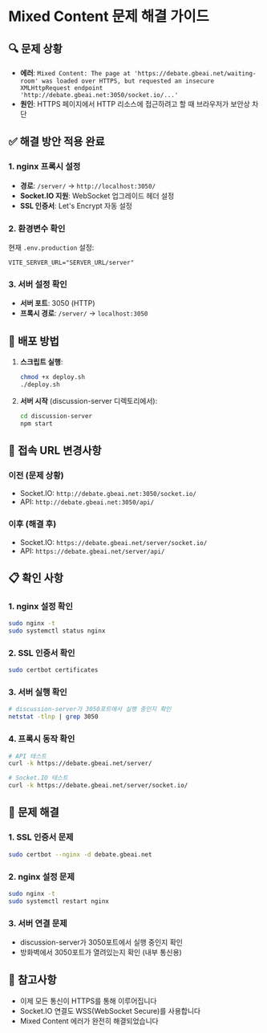 # Mixed Content 문제 해결 가이드

## 🔍 문제 상황

- **에러**: `Mixed Content: The page at 'https://debate.gbeai.net/waiting-room' was loaded over HTTPS, but requested an insecure XMLHttpRequest endpoint 'http://debate.gbeai.net:3050/socket.io/...'`
- **원인**: HTTPS 페이지에서 HTTP 리소스에 접근하려고 할 때 브라우저가 보안상 차단

## ✅ 해결 방안 적용 완료

### 1. nginx 프록시 설정

- **경로**: `/server/` → `http://localhost:3050/`
- **Socket.IO 지원**: WebSocket 업그레이드 헤더 설정
- **SSL 인증서**: Let's Encrypt 자동 설정

### 2. 환경변수 확인

현재 `.env.production` 설정:

```env
VITE_SERVER_URL="SERVER_URL/server"
```

### 3. 서버 설정 확인

- **서버 포트**: 3050 (HTTP)
- **프록시 경로**: `/server/` → `localhost:3050`

## 🚀 배포 방법

1. **스크립트 실행**:

   ```bash
   chmod +x deploy.sh
   ./deploy.sh
   ```

2. **서버 시작** (discussion-server 디렉토리에서):
   ```bash
   cd discussion-server
   npm start
   ```

## 🔧 접속 URL 변경사항

### 이전 (문제 상황)

- Socket.IO: `http://debate.gbeai.net:3050/socket.io/`
- API: `http://debate.gbeai.net:3050/api/`

### 이후 (해결 후)

- Socket.IO: `https://debate.gbeai.net/server/socket.io/`
- API: `https://debate.gbeai.net/server/api/`

## 📋 확인 사항

### 1. nginx 설정 확인

```bash
sudo nginx -t
sudo systemctl status nginx
```

### 2. SSL 인증서 확인

```bash
sudo certbot certificates
```

### 3. 서버 실행 확인

```bash
# discussion-server가 3050포트에서 실행 중인지 확인
netstat -tlnp | grep 3050
```

### 4. 프록시 동작 확인

```bash
# API 테스트
curl -k https://debate.gbeai.net/server/

# Socket.IO 테스트
curl -k https://debate.gbeai.net/server/socket.io/
```

## 🐛 문제 해결

### 1. SSL 인증서 문제

```bash
sudo certbot --nginx -d debate.gbeai.net
```

### 2. nginx 설정 문제

```bash
sudo nginx -t
sudo systemctl restart nginx
```

### 3. 서버 연결 문제

- discussion-server가 3050포트에서 실행 중인지 확인
- 방화벽에서 3050포트가 열려있는지 확인 (내부 통신용)

## 📝 참고사항

- 이제 모든 통신이 HTTPS를 통해 이루어집니다
- Socket.IO 연결도 WSS(WebSocket Secure)를 사용합니다
- Mixed Content 에러가 완전히 해결되었습니다
